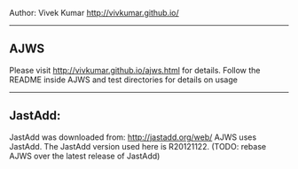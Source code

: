 Author: Vivek Kumar
http://vivkumar.github.io/


-------
AJWS
-------

Please visit http://vivkumar.github.io/ajws.html for details.
Follow the README inside AJWS and test directories for details on usage


--------
JastAdd:
--------
JastAdd was downloaded from: http://jastadd.org/web/
AJWS uses JastAdd. The JastAdd version used here is R20121122.
(TODO: rebase AJWS over the latest release of JastAdd)


